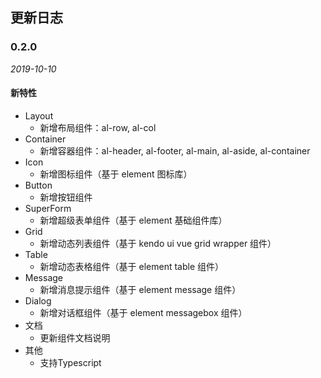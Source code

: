 ## 更新日志

### 0.2.0

*2019-10-10*

#### 新特性

- Layout
  - 新增布局组件：al-row, al-col
- Container 
  - 新增容器组件：al-header, al-footer, al-main, al-aside, al-container
- Icon
  - 新增图标组件（基于 element 图标库）
- Button
  - 新增按钮组件
- SuperForm
  - 新增超级表单组件（基于 element 基础组件库）
- Grid
  - 新增动态列表组件（基于 kendo ui vue grid wrapper 组件）
- Table
  - 新增动态表格组件（基于 element table 组件）
- Message
  - 新增消息提示组件（基于 element message 组件）
- Dialog
  - 新增对话框组件（基于 element messagebox 组件）
- 文档
  - 更新组件文档说明
- 其他
  - 支持Typescript
